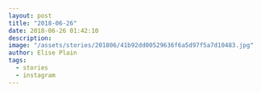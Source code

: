 ```yaml
---
layout: post
title: "2018-06-26"
date: 2018-06-26 01:42:10
description: 
image: "/assets/stories/201806/41b92dd00529636f6a5d97f5a7d10483.jpg"
author: Elise Plain
tags: 
  - stories
  - instagram
---
```



<p></p>
